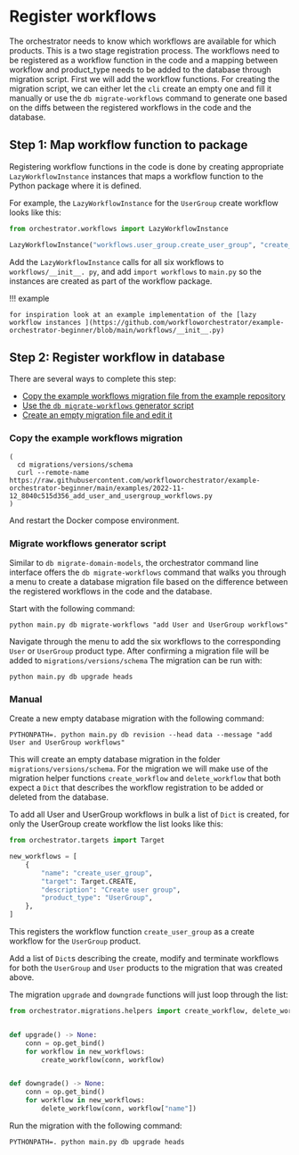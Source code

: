 # Register workflows

The orchestrator needs to know which workflows are available for which products. This is a two stage registration process. The workflows need to be registered as a workflow function in the code and a mapping between workflow and product_type needs to be added to the database through migration
script. First we will add the workflow functions. For creating the migration script, we can either let the `cli` create an empty one and fill it manually or use the `db migrate-workflows` command to generate one based on the diffs between the registered workflows in the code and the database.

## Step 1: Map workflow function to package

Registering workflow functions in the code is done by creating appropriate `LazyWorkflowInstance` instances that maps a workflow function to the Python package where it is defined.

For example, the `LazyWorkflowInstance` for the `UserGroup` create workflow looks like this:

```python
from orchestrator.workflows import LazyWorkflowInstance

LazyWorkflowInstance("workflows.user_group.create_user_group", "create_user_group")
```

Add the `LazyWorkflowInstance` calls for all six workflows to `workflows/__init__. py`, and add `import workflows` to `main.py` so the instances are created as part of the workflow package.

!!! example

    for inspiration look at an example implementation of the [lazy
    workflow instances ](https://github.com/workfloworchestrator/example-orchestrator-beginner/blob/main/workflows/__init__.py)

## Step 2: Register workflow in database

There are several ways to complete this step:

- [Copy the example workflows migration file from the example repository](#copy-the-example-workflows-migration)
- [Use the `db migrate-workflows` generator script](#migrate-workflows-generator-script)
- [Create an empty migration file and edit it](#manual)

### Copy the example workflows migration

```shell
(
  cd migrations/versions/schema
  curl --remote-name https://raw.githubusercontent.com/workfloworchestrator/example-orchestrator-beginner/main/examples/2022-11-12_8040c515d356_add_user_and_usergroup_workflows.py
)
```

And restart the Docker compose environment.

### Migrate workflows generator script

Similar to `db migrate-domain-models`, the orchestrator command line interface offers the `db migrate-workflows` command that walks you through a menu to create a database migration file based on the difference between the registered workflows in the code and the database.

Start with the following command:

```shell
python main.py db migrate-workflows "add User and UserGroup workflows"
```

Navigate through the menu to add the six workflows to the corresponding `User` or `UserGroup` product type. After confirming a migration file will be added to `migrations/versions/schema`
The migration can be run with:

```shell
python main.py db upgrade heads
```

### Manual

Create a new empty database migration with the following command:

```shell
PYTHONPATH=. python main.py db revision --head data --message "add User and UserGroup workflows"
```

This will create an empty database migration in the folder
`migrations/versions/schema`. For the migration we will make use of the migration helper functions `create_workflow` and `delete_workflow` that both expect a `Dict` that describes the workflow registration to be added or deleted from the database.

To add all User and UserGroup workflows in bulk a list of `Dict` is created, for only the UserGroup create workflow the list looks like this:

```python
from orchestrator.targets import Target

new_workflows = [
    {
        "name": "create_user_group",
        "target": Target.CREATE,
        "description": "Create user group",
        "product_type": "UserGroup",
    },
]
```

This registers the workflow function `create_user_group` as a create workflow for the `UserGroup` product.

Add a list of `Dict`s describing the create, modify and terminate workflows for both the `UserGroup` and `User` products to the migration that was created above.

The migration `upgrade` and `downgrade` functions will just loop through the list:

```python
from orchestrator.migrations.helpers import create_workflow, delete_workflow


def upgrade() -> None:
    conn = op.get_bind()
    for workflow in new_workflows:
        create_workflow(conn, workflow)


def downgrade() -> None:
    conn = op.get_bind()
    for workflow in new_workflows:
        delete_workflow(conn, workflow["name"])
```

Run the migration with the following command:

```shell
PYTHONPATH=. python main.py db upgrade heads
```
